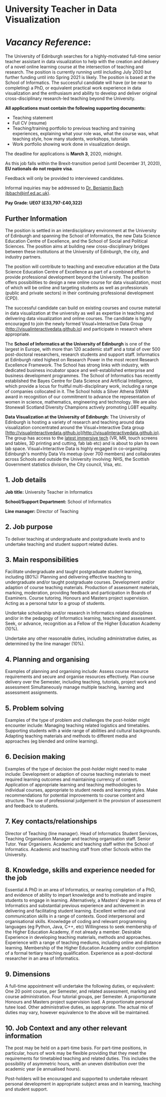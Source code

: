# University Teacher in Data Visualization 
# _Vacancy Reference_:     

The University of Edinburgh searches for a highly-motivated full-time senior teacher assistant in data visualization to help with the creation and delivery of a novel online learning course at the intersection of teaching and research. The position is currently running until including July 2020 but further funding until into Spring 2021 is likely. 
The position is based at the School of Informatics. The successful candidate will have (or be near to completing) a PhD, or equivalent practical work experience in data visualization and the enthusiasm and ability to develop and deliver original cross-disciplinary research-led teaching beyond the University.

__All applications must contain the following supporting documents:__

* Teaching statement
* Full CV (resume)
* Teaching/training portfolio to previous teaching and training experiences, explaining what your role was, what the course was, what teaching style, how many students, workshops, tutorials
* Work portfolio showing work done in visualization design.

The deadline for applications is __March 3__, 2020, midnight.

As this job falls within the Brexit-transition period (until December 31, 2020), __EU nationals do not require visa__. 

Feedback will only be provided to interviewed candidates. 

Informal inquiries may be addressed to [Dr. Benjamin Bach (bbach@inf.ed.ac.uk)](mailto:bbach@inf.ed.ac.uk).

__Pay Grade: UE07 (£33,797-£40,322)__

## Further Information

The position is settled in an interdisciplinary environment at the University of Edinburgh and spanning the School of Informatics, the new Data Science Education Centre of Excellence, and the School of Social and Political Sciences. The position aims at building new cross-disciplinary bridges between these institutions at the University of Edinburgh, the city, and industry partners.
 
The position will contribute to teaching and executive education at the Data Science Education Centre of Excellence as part of a combined effort to provide professional development beyond the University. The position offers possibilities to design a new online course for data visualization, most of which will be online and targeting students as well as professionals (public and private sectors) in their continuing professional development (CPD). 

The successful candidate can build on existing courses and course material in data visualization at the university as well as expertise in teaching and delivering data visualization and online courses.  The candidate is highly encouraged to join the newly formed Visual+Interactive Data Group (http://visualinteractivedata.github.io) and participate in research where appropriate. 


The __School of Informatics at the University of Edinburgh__ is one of the largest in Europe, with more than 120 academic staff and a total of over 500 post-doctoral researchers, research students and support staff. Informatics at Edinburgh rated highest on Research Power in the most recent Research Excellence Framework. The School has strong links with industry, with dedicated business incubator space and well-established enterprise and business development programmes. The School of Informatics has recently established the Bayes Centre for Data Science and Artificial Intelligence, which provide a locus for fruitful multi-disciplinary work, including a range of companies collocated in it. The School holds a Silver Athena SWAN award in recognition of our commitment to advance the representation of women in science, mathematics, engineering and technology. We are also Stonewall Scotland Diversity Champions actively promoting LGBT equality.

__Data Visualization at the University of Edinburgh__: The University of Edinburgh is hosting a variety of research and teaching around data visualization concentrated around the Visual+Interactive Data group [http://visualinteractivedata.github.io](http://visualinteractivedata.github.io). The group has access to the [latest immersive tech](http://edinburghvishub.github.io) (VR, MR, touch screens and tables, 3D printing and cutting, fab lab etc) and is about to plan its own lab space. Visual+Interactive Data is highly engaged in co-organizing Edinburgh's monthly Data Vis meetup (over 700 members) and collaborates across Schools and outside the University involving: NHS, the Scottish Government statistics division, the City council, Visa, etc.

## 1. Job details

__Job title:__ University Teacher in Informatics

__School/Support Department:__ School of Informatics

__Line manager:__ Director of Teaching


## 2. Job purpose
To deliver teaching at undergraduate and postgraduate levels and to undertake teaching and student support related duties. 

## 3. Main responsibilities

Facilitate undergraduate and taught postgraduate student learning, including (80%):
Planning and delivering effective teaching to undergraduate and/or taught postgraduate courses.
Development and/or adaption of course teaching materials.
Production of assessment materials, marking, moderation, providing feedback and participation in Boards of Examiners.
Course tutoring.
Honours and Masters project supervision.
Acting as a personal tutor to a group of students.

Undertake scholarship and/or research in Informatics related disciplines and/or in the pedagogy of Informatics learning, teaching and assessment. Seek, or advance, recognition as a Fellow of the Higher Education Academy (10%).

Undertake any other reasonable duties, including administrative duties, as determined by the line manager (10%).


## 4. Planning and organising
Examples of planning and organising include:
Assess course resource requirements and secure and organise resources effectively.
Plan course delivery over the Semester, including teaching, tutorials, project work and assessment
Simultaneously manage multiple teaching, learning and assessment assignments.

## 5. Problem solving
Examples of the type of problem and challenges the post-holder might encounter include:
Managing teaching related logistics and timetables.
Supporting students with a wide range of abilities and cultural backgrounds.
Adapting teaching materials and methods to different media and approaches (eg blended and online learning).

## 6. Decision making
Examples of the type of decision the post-holder might need to make include:
Development or adaption of course teaching materials to meet required learning outcomes and maintaining currency of content.
Application of appropriate learning and teaching methodologies to individual courses, appropriate to student needs and learning styles.
Make recommendations for potential improvements to course content and structure.
The use of professional judgement in the provision of assessment and feedback to students.

## 7. Key contacts/relationships  
Director of Teaching (line manager).
Head of Informatics Student Services, Teaching Organisation Manager and teaching organisation staff.
Senior Tutor.
Year Organisers.
Academic and teaching staff within the School of Informatics.
Academic and teaching staff from other Schools within the University.

## 8. Knowledge, skills and experience needed for the job
Essential
A PhD in an area of Informatics, or nearing completion of a PhD, and evidence of ability to impart knowledge and to motivate and inspire students to engage in learning.
Alternatively, a Masters’ degree in an area of Informatics and substantial previous experience and achievement in delivering and facilitating student learning.
Excellent written and oral communication skills in a range of contexts.
Good interpersonal and organisational skills.
Knowledge of coding and relevant programming languages (eg Python, Java, C++, etc)
Willingness to seek membership of the Higher Education Academy, if not already a member.
Desirable
Experience in developing teaching materials, methods and approaches.
Experience with a range of teaching mediums, including online and distance learning.
Membership of the Higher Education Academy and/or completion of a formal tertiary teaching qualification.
Experience as a post-doctoral researcher in an area of Informatics.

## 9. Dimensions 
A full-time appointment will undertake the following duties, or equivalent:
One 20 point course, per Semester, and related assessment, marking and course administration.
Four tutorial groups, per Semester.
A proportionate Honours and Masters project supervision load.
A proportionate personal tutee load.
Other administrative duties, as appropriate.
The actual mix of duties may vary, however equivalence to the above will be maintained.

## 10. Job Context and any other relevant information
The post may be held on a part-time basis. For part-time positions, in particular, hours of work may be flexible providing that they meet the requirements for timetabled teaching and related duties. This includes the possibility of asymmetric hours, with an uneven distribution over the academic year (ie annualised hours).

Post-holders will be encouraged and supported to undertake relevant personal development in appropriate subject areas and in learning, teaching and student support.

